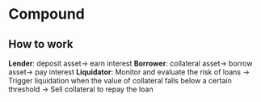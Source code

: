 # Compound

## How to work
**Lender**: deposit asset-> earn interest
**Borrower**: collateral asset-> borrow asset-> pay interest 
**Liquidator**: Monitor and evaluate the risk of loans -> Trigger liquidation when the value of collateral falls below a certain threshold -> Sell collateral to repay the loan

